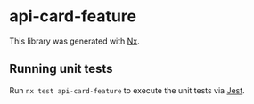 # api-card-feature

This library was generated with [Nx](https://nx.dev).

## Running unit tests

Run `nx test api-card-feature` to execute the unit tests via [Jest](https://jestjs.io).
